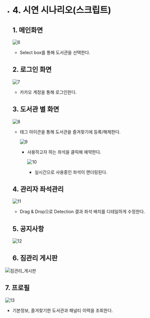 - # 4. 시연 시나리오(스크립트)

  ## 1. 메인화면

  ![6](/uploads/bfb0cd404b96eec8503cfa03bed6b7e8/6.png)

  - Select box를 통해 도서관을 선택한다.

  ## 2. 로그인 화면

  ![7](/uploads/c95b2281fbb6ce0f3384ce5f4bfec52b/7.png)

  - 카카오 계정을 통해 로그인한다.

  ## 3. 도서관 별 화면

  ![8](/uploads/44d6b720214d854648777aea1b8eaef7/8.png)

  - 태그 아이콘을 통해 도서관을 즐겨찾기에 등록/해제한다.

    ![9](/uploads/c319b8597d39796b46ff658dd6985a78/9.png)

    - 사용하고자 하는 좌석을 클릭해 예약한다.

      ![10](/uploads/e4359749e99e4d4faa74ade4a9a54d08/10.png)

      - 실시간으로 사용중인 좌석이 랜더링된다.

  ## 4. 관리자 좌석관리

  ![11](/uploads/4d65c533cc90d58608f3abf0007463b4/11.png)

  - Drag & Drop으로 Detection 결과 좌석 배치를 디테일하게 수정한다. 

  ## 5. 공지사항

  ![12](/uploads/8cc5345f2d58edabbe99df42419f1579/12.png)

  

  ## 6. 짐관리 게시판

  
![짐관리_게시판](/uploads/abc72e22e70b25e1414ca229eaa8e83b/짐관리_게시판.PNG)
  

  ## 7. 프로필

  ![13](/uploads/ded0a7bef5307ee5de453875259811a7/13.png)

  - 기본정보, 즐겨찾기한 도서관과 패널티 이력을 조회한다.
